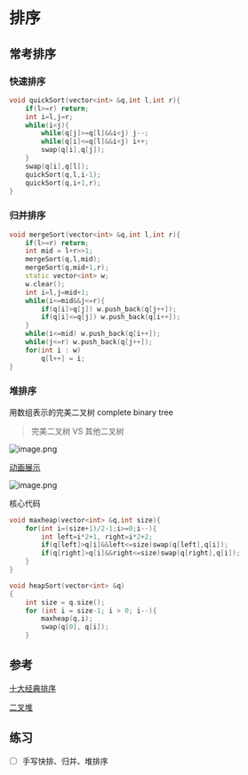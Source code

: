 # 排序

## 常考排序

### 快速排序

```cpp
void quickSort(vector<int> &q,int l,int r){
    if(l>=r) return;
    int i=l,j=r;
    while(i<j){
        while(q[j]>=q[l]&&i<j) j--;
        while(q[i]<=q[l]&&i<j) i++;
        swap(q[i],q[j]);
    }
    swap(q[i],q[l]);
    quickSort(q,l,i-1);
    quickSort(q,i+1,r);
}
```

### 归并排序

```cpp
void mergeSort(vector<int> &q,int l,int r){
    if(l>=r) return;
    int mid = l+r>>1;
    mergeSort(q,l,mid);
    mergeSort(q,mid+1,r);
    static vector<int> w;
    w.clear();
    int i=l,j=mid+1;
    while(i<=mid&&j<=r){
        if(q[i]>q[j]) w.push_back(q[j++]);
        if(q[i]<=q[j]) w.push_back(q[i++]);
    }
    while(i<=mid) w.push_back(q[i++]);
    while(j<=r) w.push_back(q[j++]);
    for(int i : w)
        q[l++] = i;
}

```

### 堆排序

用数组表示的完美二叉树 complete binary tree

> 完美二叉树 VS 其他二叉树

![image.png](https://img.fuiboom.com/img/tree_type.png)

[动画展示](https://www.bilibili.com/video/av18980178/)

![image.png](https://img.fuiboom.com/img/heap.png)

核心代码

```cpp
void maxheap(vector<int> &q,int size){
    for(int i=(size+1)/2-1;i>=0;i--){
        int left=i*2+1, right=i*2+2;
        if(q[left]>q[i]&&left<=size)swap(q[left],q[i]);
        if(q[right]>q[i]&&right<=size)swap(q[right],q[i]);
    }
}

void heapSort(vector<int> &q)
{
    int size = q.size();
    for (int i = size-1; i > 0; i--){
        maxheap(q,i);
        swap(q[0], q[i]);
    }

```

## 参考

[十大经典排序](https://www.cnblogs.com/onepixel/p/7674659.html)

[二叉堆](https://labuladong.gitbook.io/algo/shu-ju-jie-gou-xi-lie/er-cha-dui-xiang-jie-shi-xian-you-xian-ji-dui-lie)

## 练习

- [ ] 手写快排、归并、堆排序
